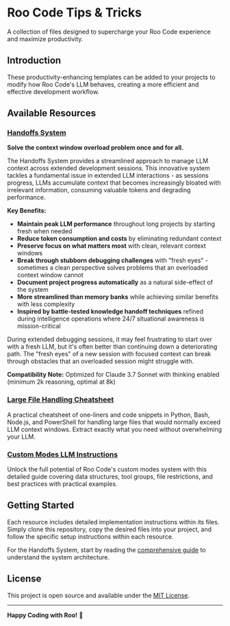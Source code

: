 # Roo Code Tips & Tricks

A collection of files designed to supercharge your Roo Code experience and maximize productivity.

## Introduction

These productivity-enhancing templates can be added to your projects to modify how Roo Code's LLM behaves, creating a more efficient and effective development workflow.

## Available Resources

### [Handoffs System](handoff-system.md)
**Solve the context window overload problem once and for all.**

The Handoffs System provides a streamlined approach to manage LLM context across extended development sessions. This innovative system tackles a fundamental issue in extended LLM interactions - as sessions progress, LLMs accumulate context that becomes increasingly bloated with irrelevant information, consuming valuable tokens and degrading performance.

**Key Benefits:**
- **Maintain peak LLM performance** throughout long projects by starting fresh when needed
- **Reduce token consumption and costs** by eliminating redundant context
- **Preserve focus on what matters most** with clean, relevant context windows
- **Break through stubborn debugging challenges** with "fresh eyes" - sometimes a clean perspective solves problems that an overloaded context window cannot
- **Document project progress automatically** as a natural side-effect of the system
- **More streamlined than memory banks** while achieving similar benefits with less complexity
- **Inspired by battle-tested knowledge handoff techniques** refined during intelligence operations where 24/7 situational awareness is mission-critical

During extended debugging sessions, it may feel frustrating to start over with a fresh LLM, but it's often better than continuing down a deteriorating path. The "fresh eyes" of a new session with focused context can break through obstacles that an overloaded session might struggle with.

**Compatibility Note:** Optimized for Claude 3.7 Sonnet with thinking enabled (minimum 2k reasoning, optimal at 8k)

### [Large File Handling Cheatsheet](llm-large-file-cheatsheet.md)
A practical cheatsheet of one-liners and code snippets in Python, Bash, Node.js, and PowerShell for handling large files that would normally exceed LLM context windows. Extract exactly what you need without overwhelming your LLM.

### [Custom Modes LLM Instructions](custom-modes-llm-instruction.md)
Unlock the full potential of Roo Code's custom modes system with this detailed guide covering data structures, tool groups, file restrictions, and best practices with practical examples.

## Getting Started

Each resource includes detailed implementation instructions within its files. Simply clone this repository, copy the desired files into your project, and follow the specific setup instructions within each resource.

For the Handoffs System, start by reading the [comprehensive guide](handoff-system.md) to understand the system architecture.

## License

This project is open source and available under the [MIT License](LICENSE).

---

**Happy Coding with Roo!** 🐨
